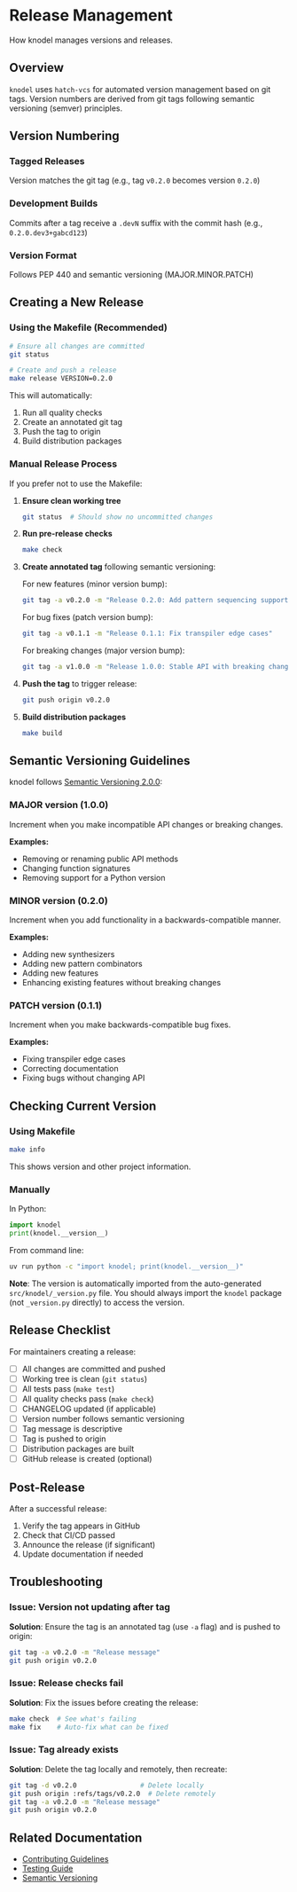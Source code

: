 # Release Management

How knodel manages versions and releases.

## Overview

`knodel` uses `hatch-vcs` for automated version management based on git tags. Version numbers are derived from git tags following semantic versioning (semver) principles.

## Version Numbering

### Tagged Releases

Version matches the git tag (e.g., tag `v0.2.0` becomes version `0.2.0`)

### Development Builds

Commits after a tag receive a `.devN` suffix with the commit hash (e.g., `0.2.0.dev3+gabcd123`)

### Version Format

Follows PEP 440 and semantic versioning (MAJOR.MINOR.PATCH)

## Creating a New Release

### Using the Makefile (Recommended)

```bash
# Ensure all changes are committed
git status

# Create and push a release
make release VERSION=0.2.0
```

This will automatically:
1. Run all quality checks
2. Create an annotated git tag
3. Push the tag to origin
4. Build distribution packages

### Manual Release Process

If you prefer not to use the Makefile:

1. **Ensure clean working tree**
   ```bash
   git status  # Should show no uncommitted changes
   ```

2. **Run pre-release checks**
   ```bash
   make check
   ```

3. **Create annotated tag** following semantic versioning:
   
   For new features (minor version bump):
   ```bash
   git tag -a v0.2.0 -m "Release 0.2.0: Add pattern sequencing support"
   ```
   
   For bug fixes (patch version bump):
   ```bash
   git tag -a v0.1.1 -m "Release 0.1.1: Fix transpiler edge cases"
   ```
   
   For breaking changes (major version bump):
   ```bash
   git tag -a v1.0.0 -m "Release 1.0.0: Stable API with breaking changes"
   ```

4. **Push the tag** to trigger release:
   ```bash
   git push origin v0.2.0
   ```

5. **Build distribution packages**
   ```bash
   make build
   ```

## Semantic Versioning Guidelines

knodel follows [Semantic Versioning 2.0.0](https://semver.org/):

### MAJOR version (1.0.0)

Increment when you make incompatible API changes or breaking changes.

**Examples:**
- Removing or renaming public API methods
- Changing function signatures
- Removing support for a Python version

### MINOR version (0.2.0)

Increment when you add functionality in a backwards-compatible manner.

**Examples:**
- Adding new synthesizers
- Adding new pattern combinators
- Adding new features
- Enhancing existing features without breaking changes

### PATCH version (0.1.1)

Increment when you make backwards-compatible bug fixes.

**Examples:**
- Fixing transpiler edge cases
- Correcting documentation
- Fixing bugs without changing API

## Checking Current Version

### Using Makefile

```bash
make info
```

This shows version and other project information.

### Manually

In Python:
```python
import knodel
print(knodel.__version__)
```

From command line:
```bash
uv run python -c "import knodel; print(knodel.__version__)"
```

**Note**: The version is automatically imported from the auto-generated `src/knodel/_version.py` file. You should always import the `knodel` package (not `_version.py` directly) to access the version.

## Release Checklist

For maintainers creating a release:

- [ ] All changes are committed and pushed
- [ ] Working tree is clean (`git status`)
- [ ] All tests pass (`make test`)
- [ ] All quality checks pass (`make check`)
- [ ] CHANGELOG updated (if applicable)
- [ ] Version number follows semantic versioning
- [ ] Tag message is descriptive
- [ ] Tag is pushed to origin
- [ ] Distribution packages are built
- [ ] GitHub release is created (optional)

## Post-Release

After a successful release:

1. Verify the tag appears in GitHub
2. Check that CI/CD passed
3. Announce the release (if significant)
4. Update documentation if needed

## Troubleshooting

### Issue: Version not updating after tag

**Solution**: Ensure the tag is an annotated tag (use `-a` flag) and is pushed to origin:

```bash
git tag -a v0.2.0 -m "Release message"
git push origin v0.2.0
```

### Issue: Release checks fail

**Solution**: Fix the issues before creating the release:

```bash
make check  # See what's failing
make fix    # Auto-fix what can be fixed
```

### Issue: Tag already exists

**Solution**: Delete the tag locally and remotely, then recreate:

```bash
git tag -d v0.2.0                # Delete locally
git push origin :refs/tags/v0.2.0  # Delete remotely
git tag -a v0.2.0 -m "Release message"
git push origin v0.2.0
```

## Related Documentation

- [Contributing Guidelines](../contributing/CONTRIBUTING.md)
- [Testing Guide](testing.md)
- [Semantic Versioning](https://semver.org/)
